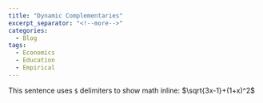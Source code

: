 ```yaml
---
title: "Dynamic Complementaries"
excerpt_separator: "<!--more-->"
categories:
  - Blog
tags:
  - Economics
  - Education
  - Empirical
---
```


This sentence uses `$` delimiters to show math inline:  $\sqrt{3x-1}+(1+x)^2$